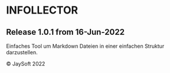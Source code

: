 # INFOLLECTOR

## Release 1.0.1 from 16-Jun-2022

Einfaches Tool um Markdown Dateien in einer einfachen Struktur darzustellen.

&copy; JaySoft 2022
